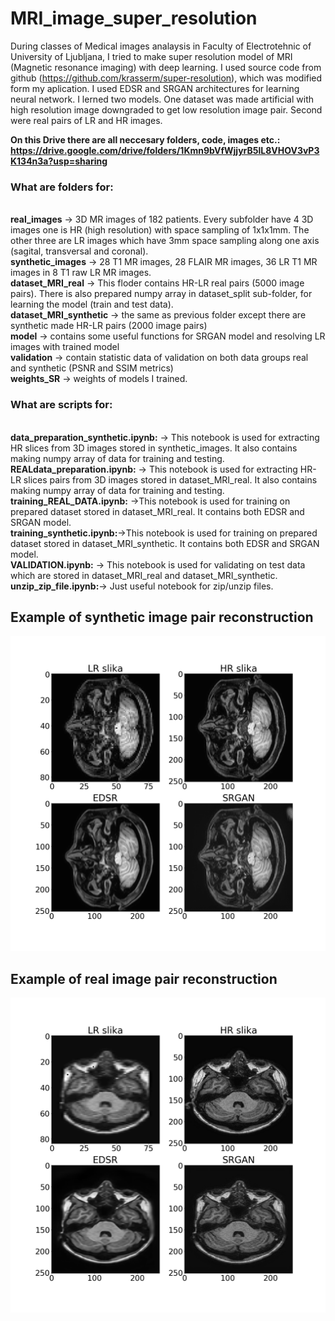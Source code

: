 # MRI_image_super_resolution
During classes of Medical images analaysis in Faculty of Electrotehnic of University of Ljubljana, I tried to make super resolution model of MRI (Magnetic resonance imaging) with deep learning. I used source code from github (https://github.com/krasserm/super-resolution), which was modified form my aplication.
I used EDSR and SRGAN architectures for learning neural network. I lerned two models. One dataset was made artificial with high resolution image downgraded to get low resolution image pair. Second were real pairs of LR and HR images.

**On this Drive there are all neccesary folders, code, images etc.:
https://drive.google.com/drive/folders/1Kmn9bVfWjjyrB5lL8VHOV3vP3K134n3a?usp=sharing**

### What are folders for:
<br/>**real_images** -> 3D MR images of 182 patients. Every subfolder have 4 3D images one is HR (high resolution) with space sampling of 1x1x1mm. The other three are LR images which have 3mm space sampling along one axis (sagital, transversal and coronal).
<br/>**synthetic_images** -> 28 T1 MR images, 28 FLAIR MR images, 36 LR T1 MR images in 8 T1 raw LR MR images.
<br/>**dataset_MRI_real** -> This floder contains HR-LR real pairs (5000 image pairs). There is also prepared numpy array in dataset_split sub-folder, for learning the model (train and test data).
<br/>**dataset_MRI_synthetic** -> the same as previous folder except there are synthetic made HR-LR pairs (2000 image pairs)
<br/>**model** -> contains some useful functions for SRGAN model and resolving LR images with trained model
<br/>**validation** -> contain statistic data of validation on both data groups real and synthetic (PSNR and SSIM metrics)
<br/>**weights_SR** -> weights of models I trained.

### What are scripts for:
<br/>**data_preparation_synthetic.ipynb:** -> This notebook is used for extracting HR slices from 3D images stored in synthetic_images. It also contains making numpy array of data for training and testing.
<br/>**REALdata_preparation.ipynb:** -> This notebook is used for extracting HR-LR slices pairs from 3D images stored in dataset_MRI_real. It also contains making numpy array of data for training and testing.
<br/>**training_REAL_DATA.ipynb:** ->This notebook is used for training on prepared dataset stored in dataset_MRI_real. It contains both EDSR and SRGAN model.
<br/>**training_synthetic.ipynb:**->This notebook is used for training on prepared dataset stored in dataset_MRI_synthetic. It contains both EDSR and SRGAN model.
<br/>**VALIDATION.ipynb:** -> This notebook is used for validating on test data which are stored in dataset_MRI_real and dataset_MRI_synthetic.
<br/>**unzip_zip_file.ipynb:**-> Just useful notebook for zip/unzip files.

## Example of synthetic image pair reconstruction
![result-synthetic](synthetic.png)

## Example of real image pair reconstruction
![result-synthetic](real.png)
